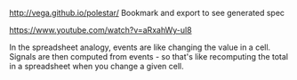 
http://vega.github.io/polestar/  Bookmark and export to see generated spec

https://www.youtube.com/watch?v=aRxahWy-ul8


In the spreadsheet analogy, events are like changing the value in a cell.  Signals are then computed from events - so that's like recomputing the total in a spreadsheet when you change a given cell.
